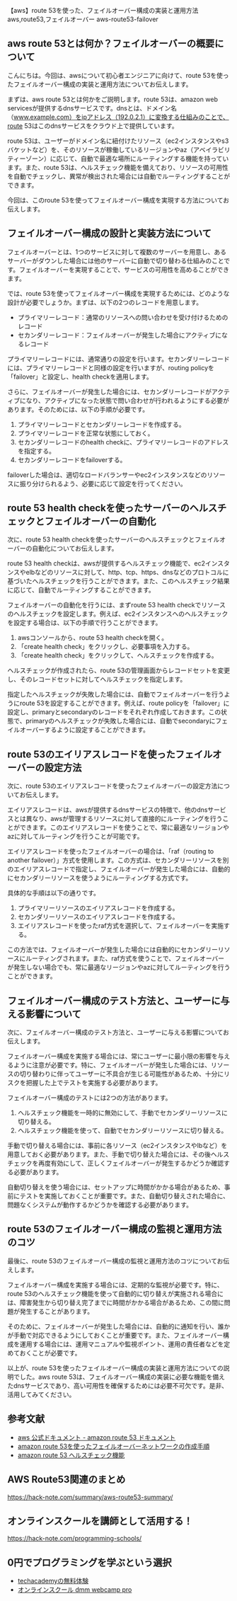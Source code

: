 【aws】route 53を使った、フェイルオーバー構成の実装と運用方法
aws,route53,フェイルオーバー
aws-route53-failover

## aws route 53とは何か？フェイルオーバーの概要について

こんにちは。今回は、awsについて初心者エンジニアに向けて、route 53を使ったフェイルオーバー構成の実装と運用方法についてお伝えします。

まずは、aws route 53とは何かをご説明します。route 53は、amazon web servicesが提供するdnsサービスです。dnsとは、ドメイン名（www.example.com）をipアドレス（192.0.2.1）に変換する仕組みのことで、route 53はこのdnsサービスをクラウド上で提供しています。

route 53は、ユーザーがドメイン名に紐付けたリソース（ec2インスタンスやs3バケットなど）を、そのリソースが稼働しているリージョンやaz（アベイラビリティーゾーン）に応じて、自動で最適な場所にルーティングする機能を持っています。また、route 53は、ヘルスチェック機能を備えており、リソースの可用性を自動でチェックし、異常が検出された場合には自動でルーティングすることができます。

今回は、このroute 53を使ってフェイルオーバー構成を実現する方法についてお伝えします。

## フェイルオーバー構成の設計と実装方法について

フェイルオーバーとは、1つのサービスに対して複数のサーバーを用意し、あるサーバーがダウンした場合には他のサーバーに自動で切り替わる仕組みのことです。フェイルオーバーを実現することで、サービスの可用性を高めることができます。

では、route 53を使ってフェイルオーバー構成を実現するためには、どのような設計が必要でしょうか。まずは、以下の2つのレコードを用意します。

- プライマリーレコード：通常のリソースへの問い合わせを受け付けるためのレコード
- セカンダリーレコード：フェイルオーバーが発生した場合にアクティブになるレコード

プライマリーレコードには、通常通りの設定を行います。セカンダリーレコードには、プライマリーレコードと同様の設定を行いますが、routing policyを「failover」と設定し、health checkを適用します。

さらに、フェイルオーバーが発生した場合には、セカンダリーレコードがアクティブになり、アクティブになった状態で問い合わせが行われるようにする必要があります。そのためには、以下の手順が必要です。

1. プライマリーレコードとセカンダリーレコードを作成する。
2. プライマリーレコードを正常な状態にしておく。
3. セカンダリーレコードのhealth checkに、プライマリーレコードのアドレスを指定する。
4. セカンダリーレコードをfailoverする。

failoverした場合は、適切なロードバランサーやec2インスタンスなどのリソースに振り分けられるよう、必要に応じて設定を行ってください。

## route 53 health checkを使ったサーバーのヘルスチェックとフェイルオーバーの自動化

次に、route 53 health checkを使ったサーバーのヘルスチェックとフェイルオーバーの自動化についてお伝えします。

route 53 health checkは、awsが提供するヘルスチェック機能で、ec2インスタンスやelbなどのリソースに対して、http、tcp、https、dnsなどのプロトコルに基づいたヘルスチェックを行うことができます。また、このヘルスチェック結果に応じて、自動でルーティングすることができます。

フェイルオーバーの自動化を行うには、まずroute 53 health checkでリソースのヘルスチェックを設定します。例えば、ec2インスタンスへのヘルスチェックを設定する場合は、以下の手順で行うことができます。

1. awsコンソールから、route 53 health checkを開く。
2. 「create health check」をクリックし、必要事項を入力する。
3. 「create health check」をクリックして、ヘルスチェックを作成する。

ヘルスチェックが作成されたら、route 53の管理画面からレコードセットを変更し、そのレコードセットに対してヘルスチェックを指定します。

指定したヘルスチェックが失敗した場合には、自動でフェイルオーバーを行うようにroute 53を設定することができます。例えば、route policyを「failover」に設定し、primaryとsecondaryのレコードをそれぞれ作成しておきます。この状態で、primaryのヘルスチェックが失敗した場合には、自動でsecondaryにフェイルオーバーするように設定することができます。

## route 53のエイリアスレコードを使ったフェイルオーバーの設定方法

次に、route 53のエイリアスレコードを使ったフェイルオーバーの設定方法についてお伝えします。

エイリアスレコードは、awsが提供するdnsサービスの特徴で、他のdnsサービスとは異なり、awsが管理するリソースに対して直接的にルーティングを行うことができます。このエイリアスレコードを使うことで、常に最適なリージョンやazに対してルーティングを行うことが可能です。

エイリアスレコードを使ったフェイルオーバーの場合は、「raf（routing to another failover）」方式を使用します。この方式は、セカンダリーリソースを別のエイリアスレコードで指定し、フェイルオーバーが発生した場合には、自動的にセカンダリーリソースを使うようにルーティングする方式です。

具体的な手順は以下の通りです。

1. プライマリーリソースのエイリアスレコードを作成する。
2. セカンダリーリソースのエイリアスレコードを作成する。
3. エイリアスレコードを使ったraf方式を選択して、フェイルオーバーを実施する。

この方法では、フェイルオーバーが発生した場合には自動的にセカンダリーリソースにルーティングされます。また、raf方式を使うことで、フェイルオーバーが発生しない場合でも、常に最適なリージョンやazに対してルーティングを行うことができます。

## フェイルオーバー構成のテスト方法と、ユーザーに与える影響について

次に、フェイルオーバー構成のテスト方法と、ユーザーに与える影響についてお伝えします。

フェイルオーバー構成を実施する場合には、常にユーザーに最小限の影響を与えるように注意が必要です。特に、フェイルオーバーが発生した場合には、リソースの切り替わりに伴ってユーザーに不具合が生じる可能性があるため、十分にリスクを把握した上でテストを実施する必要があります。

フェイルオーバー構成のテストには2つの方法があります。

1. ヘルスチェック機能を一時的に無効にして、手動でセカンダリーリソースに切り替える。
2. ヘルスチェック機能を使って、自動でセカンダリーリソースに切り替える。

手動で切り替える場合には、事前に各リソース（ec2インスタンスやlbなど）を用意しておく必要があります。また、手動で切り替えた場合には、その後ヘルスチェックを再度有効にして、正しくフェイルオーバーが発生するかどうか確認する必要があります。

自動切り替えを使う場合には、セットアップに時間がかかる場合があるため、事前にテストを実施しておくことが重要です。また、自動切り替えされた場合に、問題なくシステムが動作するかどうかを確認する必要があります。

## route 53のフェイルオーバー構成の監視と運用方法のコツ

最後に、route 53のフェイルオーバー構成の監視と運用方法のコツについてお伝えします。

フェイルオーバー構成を実施する場合には、定期的な監視が必要です。特に、route 53のヘルスチェック機能を使って自動的に切り替えが実施される場合には、障害発生から切り替え完了までに時間がかかる場合があるため、この間に問題が発生することがあります。

そのために、フェイルオーバーが発生した場合には、自動的に通知を行い、誰かが手動で対応できるようにしておくことが重要です。また、フェイルオーバー構成を運用する場合には、運用マニュアルや監視ポイント、運用の責任者などを定めておくことが必要です。

以上が、route 53を使ったフェイルオーバー構成の実装と運用方法についての説明でした。aws route 53は、フェイルオーバー構成の実装に必要な機能を備えたdnsサービスであり、高い可用性を確保するためには必要不可欠です。是非、活用してみてください。

## 参考文献

- [aws 公式ドキュメント - amazon route 53 ドキュメント](https://aws.amazon.com/jp/route53/)
- [amazon route 53を使ったフェイルオーバーネットワークの作成手順](https://aws.amazon.com/jp/getting-started/hands-on/configure-failover-using-amazon-route-53/)
- [amazon route 53 ヘルスチェック機能](https://aws.amazon.com/jp/route53/health-checks/)


## AWS Route53関連のまとめ
https://hack-note.com/summary/aws-route53-summary/


## オンラインスクールを講師として活用する！
https://hack-note.com/programming-schools/


## 0円でプログラミングを学ぶという選択
- [techacademyの無料体験](//af.moshimo.com/af/c/click?a_id=2612475&amp;p_id=1555&amp;pc_id=2816&amp;pl_id=22706&amp;url=https%3a%2f%2ftechacademy.jp%2fhtmlcss-trial%3futm_source%3dmoshimo%26utm_medium%3daffiliate%26utm_campaign%3dtextad)
- [オンラインスクール dmm webcamp pro](//af.moshimo.com/af/c/click?a_id=2612482&amp;p_id=1363&amp;pc_id=2297&amp;pl_id=39999&amp;guid=on)

